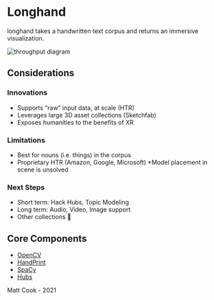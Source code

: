 # **Longhand** #
longhand takes a handwritten text corpus and returns an immersive visualization. 

![throughput diagram](https://images.squarespace-cdn.com/content/v1/532b70b6e4b0dca092974dbe/1627401430752-R7H10DTUUOSB4GKDDKD1/Longhand+Throughput_Cook2021.png?format=2500w)

## Considerations
### Innovations
* Supports “raw” input data, at scale (HTR)
* Leverages large 3D asset collections (Sketchfab)
* Exposes humanities to the benefits of XR 
### Limitations
* Best for nouns (i.e. things) in the corpus
* Proprietary HTR (Amazon, Google, Microsoft)
*Model placement in scene is unsolved 
### Next Steps
* Short term: Hack Hubs, Topic Modeling 
* Long term: Audio, Video, Image support
* Other collections 

## Core Components
 * [OpenCV](https://github.com/opencv/opencv)
 * [HandPrint](https://github.com/caltechlibrary/handprint)
 * [SpaCy](https://github.com/explosion/spaCy)
 * [Hubs](https://github.com/mozilla/hubs)

Matt Cook - 2021
